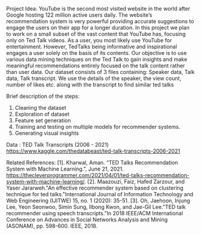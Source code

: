 Project Idea: YouTube is the second most visited website in the world after Google hosting 122 million
active users daily. The website’s recommendation system is very powerful providing accurate suggestions to
engage the users on their app for a longer duration. In this project we plan to work on a small subset of the
vast content that YouTube has, focusing only on Ted Talk videos. As a user, you most likely use YouTube for
entertainment. However, TedTalks being informative and inspirational engages a user solely on the basis of
its contents. Our objective is to use various data mining techniques on the Ted Talk to gain insights and make
meaningful recommendations entirely focused on the talk content rather than user data.
Our dataset consists of 3 files containing: Speaker data, Talk data, Talk transcript. We use the details of the
speaker, the view count, number of likes etc. along with the transcript to find similar ted talks

Brief description of the steps:
1. Cleaning the dataset
2. Exploration of dataset
3. Feature set generation
4. Training and testing on multiple models for recommender systems.
5. Generating visual insights

Data : TED Talk Transcripts (2006 - 2021)
https://www.kaggle.com/thedatabeast/ted-talk-transcripts-2006-2021


Related References:
[1]. Kharwal, Aman. “TED Talks Recommendation System with Machine Learning.”, June 21, 2021.
https://thecleverprogrammer.com/2021/04/01/ted-talks-recommendation-system-with-machine-learning/.
[2]. Maazouzi, Faiz, Hafed Zarzour, and Yaser Jararweh."An effective recommender system based on
clustering technique for ted talks."International Journal of Information Technology and Web Engineering
(IJITWE) 15, no. 1 (2020): 35-51.
[3]. Oh, Jaehoon, Injung Lee, Yeon Seonwoo, Simin Sung, Ilbong Kwon, and Jae-Gil Lee."TED talk
recommender using speech transcripts."In 2018 IEEE/ACM International Conference on Advances in Social
Networks Analysis and Mining (ASONAM), pp. 598-600. IEEE, 2018.
